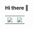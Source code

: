 ### Hi there 👋


<!-- ![Anurag's GitHub stats](https://github-readme-stats.vercel.app/api?username=ngcsmm-aa&rank_icon=github&theme=radical)  &nbsp; &nbsp;  &nbsp; ![Top Langs](https://github-readme-stats.vercel.app/api/top-langs/?username=ngcsmm-aa&layout=compact&theme=radical) -->

<table>
 <thread>
  <tr>
   <th>
    <a href="https://github.com/anuraghazra/github-readme-stats"><img align="center" src="https://github-readme-stats.vercel.app/api?username=ngcsmm-aa&rank_icon=github&theme=radical" style="max-width: 100%;"></a>
   </th>

   <th>
    <a href="https://github.com/anuraghazra/github-readme-stats"><img align="center" src="https://camo.githubusercontent.com/950c3c1cb3bb2b5d6e4d70a6c417c29ccf283eb3261b76c0da40c0059ec86afa/68747470733a2f2f6769746875622d726561646d652d73746174732e76657263656c2e6170702f6170692f746f702d6c616e67732f3f757365726e616d653d7175616e6770616f266c61796f75743d636f6d70616374267468656d653d67727576626f7826686964655f626f726465723d7472756526686964653d6373732c736373732c68746d6c" data-canonical-src="https://github-readme-stats.vercel.app/api/top-langs/?username=ngcsmm-aa&amp;layout=compact&amp;theme=gruvbox&amp;hide_border=true&amp;hide=css,scss,html" style="max-width: 100%;"></a>
   </th>
  </tr>
 </thread>
</table>



<!--
**ngcsmm-aa/ngcsmm-aa** is a ✨ _special_ ✨ repository because its `README.md` (this file) appears on your GitHub profile.

Here are some ideas to get you started:

- 🔭 I’m currently working on ...
- 🌱 I’m currently learning ...
- 👯 I’m looking to collaborate on ...
- 🤔 I’m looking for help with ...
- 💬 Ask me about ...
- 📫 How to reach me: ...
- 😄 Pronouns: ...
- ⚡ Fun fact: ...
-->

